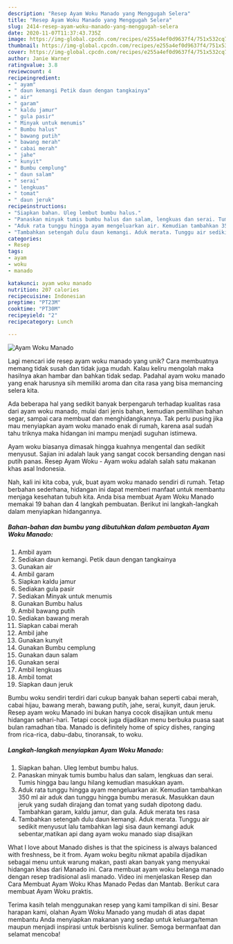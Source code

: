 ```yaml
---
description: "Resep Ayam Woku Manado yang Menggugah Selera"
title: "Resep Ayam Woku Manado yang Menggugah Selera"
slug: 2414-resep-ayam-woku-manado-yang-menggugah-selera
date: 2020-11-07T11:37:43.735Z
image: https://img-global.cpcdn.com/recipes/e255a4ef0d9637f4/751x532cq70/ayam-woku-manado-foto-resep-utama.jpg
thumbnail: https://img-global.cpcdn.com/recipes/e255a4ef0d9637f4/751x532cq70/ayam-woku-manado-foto-resep-utama.jpg
cover: https://img-global.cpcdn.com/recipes/e255a4ef0d9637f4/751x532cq70/ayam-woku-manado-foto-resep-utama.jpg
author: Janie Warner
ratingvalue: 3.8
reviewcount: 4
recipeingredient:
- " ayam"
- " daun kemangi Petik daun dengan tangkainya"
- " air"
- " garam"
- " kaldu jamur"
- " gula pasir"
- " Minyak untuk menumis"
- " Bumbu halus"
- " bawang putih"
- " bawang merah"
- " cabai merah"
- " jahe"
- " kunyit"
- " Bumbu cemplung"
- " daun salam"
- " serai"
- " lengkuas"
- " tomat"
- " daun jeruk"
recipeinstructions:
- "Siapkan bahan. Uleg lembut bumbu halus."
- "Panaskan minyak tumis bumbu halus dan salam, lengkuas dan serai. Tumis hingga bau langu hilang kemudian masukkan ayam."
- "Aduk rata tunggu hingga ayam mengeluarkan air. Kemudian tambahkan 350 ml air aduk dan tunggu hingga bumbu merasuk. Masukkan daun jeruk yang sudah dirajang dan tomat yang sudah dipotong dadu. Tambahkan garam, kaldu jamur, dan gula. Aduk merata tes rasa"
- "Tambahkan setengah dulu daun kemangi. Aduk merata. Tunggu air sedikit menyusut lalu tambahkan lagi sisa daun kemangi aduk sebentar,matikan api dang ayam woku manado siap disajikan"
categories:
- Resep
tags:
- ayam
- woku
- manado

katakunci: ayam woku manado 
nutrition: 207 calories
recipecuisine: Indonesian
preptime: "PT23M"
cooktime: "PT30M"
recipeyield: "2"
recipecategory: Lunch

---
```



![Ayam Woku Manado](https://img-global.cpcdn.com/recipes/e255a4ef0d9637f4/751x532cq70/ayam-woku-manado-foto-resep-utama.jpg)

Lagi mencari ide resep ayam woku manado yang unik? Cara membuatnya memang tidak susah dan tidak juga mudah. Kalau keliru mengolah maka hasilnya akan hambar dan bahkan tidak sedap. Padahal ayam woku manado yang enak harusnya sih memiliki aroma dan cita rasa yang bisa memancing selera kita.

Ada beberapa hal yang sedikit banyak berpengaruh terhadap kualitas rasa dari ayam woku manado, mulai dari jenis bahan, kemudian pemilihan bahan segar, sampai cara membuat dan menghidangkannya. Tak perlu pusing jika mau menyiapkan ayam woku manado enak di rumah, karena asal sudah tahu triknya maka hidangan ini mampu menjadi suguhan istimewa.

Ayam woku biasanya dimasak hingga kuahnya mengental dan sedikit menyusut. Sajian ini adalah lauk yang sangat cocok bersanding dengan nasi putih panas. Resep Ayam Woku - Ayam woku adalah salah satu makanan khas asal Indonesia.


Nah, kali ini kita coba, yuk, buat ayam woku manado sendiri di rumah. Tetap berbahan sederhana, hidangan ini dapat memberi manfaat untuk membantu menjaga kesehatan tubuh kita. Anda bisa membuat Ayam Woku Manado memakai 19 bahan dan 4 langkah pembuatan. Berikut ini langkah-langkah dalam menyiapkan hidangannya.

<!--inarticleads1-->

##### Bahan-bahan dan bumbu yang dibutuhkan dalam pembuatan Ayam Woku Manado:

1. Ambil  ayam
1. Sediakan  daun kemangi. Petik daun dengan tangkainya
1. Gunakan  air
1. Ambil  garam
1. Siapkan  kaldu jamur
1. Sediakan  gula pasir
1. Sediakan  Minyak untuk menumis
1. Gunakan  Bumbu halus
1. Ambil  bawang putih
1. Sediakan  bawang merah
1. Siapkan  cabai merah
1. Ambil  jahe
1. Gunakan  kunyit
1. Gunakan  Bumbu cemplung
1. Gunakan  daun salam
1. Gunakan  serai
1. Ambil  lengkuas
1. Ambil  tomat
1. Siapkan  daun jeruk


Bumbu woku sendiri terdiri dari cukup banyak bahan seperti cabai merah, cabai hijau, bawang merah, bawang putih, jahe, serai, kunyit, daun jeruk. Resep ayam woku Manado ini bukan hanya cocok disajikan untuk menu hidangan sehari-hari. Tetapi cocok juga dijadikan menu berbuka puasa saat bulan ramadhan tiba. Manado is definitely home of spicy dishes, ranging from rica-rica, dabu-dabu, tinoransak, to woku. 

<!--inarticleads2-->

##### Langkah-langkah menyiapkan Ayam Woku Manado:

1. Siapkan bahan. Uleg lembut bumbu halus.
1. Panaskan minyak tumis bumbu halus dan salam, lengkuas dan serai. Tumis hingga bau langu hilang kemudian masukkan ayam.
1. Aduk rata tunggu hingga ayam mengeluarkan air. Kemudian tambahkan 350 ml air aduk dan tunggu hingga bumbu merasuk. Masukkan daun jeruk yang sudah dirajang dan tomat yang sudah dipotong dadu. Tambahkan garam, kaldu jamur, dan gula. Aduk merata tes rasa
1. Tambahkan setengah dulu daun kemangi. Aduk merata. Tunggu air sedikit menyusut lalu tambahkan lagi sisa daun kemangi aduk sebentar,matikan api dang ayam woku manado siap disajikan


What I love about Manado dishes is that the spiciness is always balanced with freshness, be it from. Ayam woku begitu nikmat apabila dijadikan sebagai menu untuk warung makan, pasti akan banyak yang menyukai hidangan khas dari Manado ini. Cara membuat ayam woku belanga manado dengan resep tradisional asli manado. Video ini menjelaskan Resep dan Cara Membuat Ayam Woku Khas Manado Pedas dan Mantab. Berikut cara membuat Ayam Woku praktis. 

Terima kasih telah menggunakan resep yang kami tampilkan di sini. Besar harapan kami, olahan Ayam Woku Manado yang mudah di atas dapat membantu Anda menyiapkan makanan yang sedap untuk keluarga/teman maupun menjadi inspirasi untuk berbisnis kuliner. Semoga bermanfaat dan selamat mencoba!
